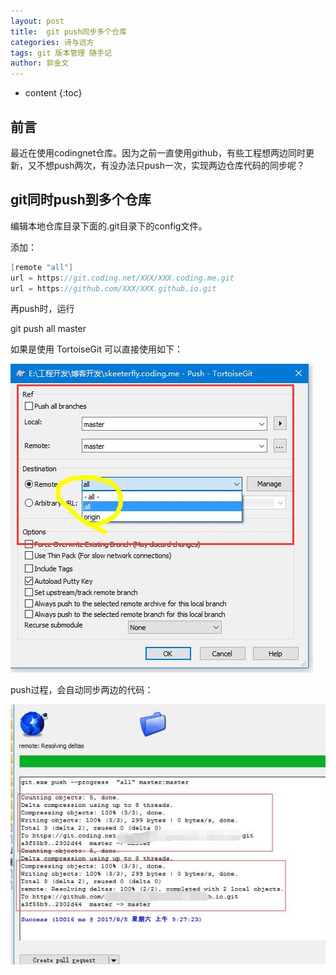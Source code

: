 ```yaml
---
layout: post
title:  git push同步多个仓库
categories: 诗与远方
tags: git 版本管理 随手记
author: 郭金文
---
```

* content
{:toc}

## 前言

  最近在使用codingnet仓库。因为之前一直使用github，有些工程想两边同时更新，又不想push两次，有没办法只push一次，实现两边仓库代码的同步呢？



## git同时push到多个仓库
  
编辑本地仓库目录下面的.git目录下的config文件。

添加：

  ```java
  [remote "all"]
  url = https://git.coding.net/XXX/XXX.coding.me.git
  url = https://github.com/XXX/XXX.github.io.git
  ```
再push时，运行

  git push all master


  如果是使用 TortoiseGit 可以直接使用如下：

  ![](/images/skeeterfly/QQ截图20170805092710.jpg)

  push过程，会自动同步两边的代码：

  ![](/images/skeeterfly/QQ截图20170805092747.jpg)